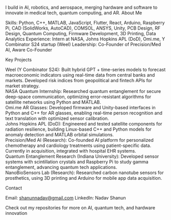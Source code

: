 I build in AI, robotics, and aerospace, merging hardware and software to innovate in medical tech, quantum computing, and AR.
About Me

Skills: Python, C++, MATLAB, JavaScript, Flutter, React, Arduino, Raspberry Pi, CAD (SolidWorks, AutoCAD), COMSOL, ANSYS, Unity, PCB Design, RF Design, Quantum Computing, Firmware Development, 3D Printing, Data Analytics
Experience: Intern at NASA, Johns Hopkins APL (DoD), Omi.me, Y Combinator S24 startup (Weel)
Leadership: Co-Founder of Precision/Med AI, Aware Co-Founder

Key Projects

Weel (Y Combinator S24): Built hybrid GPT + time-series models to forecast macroeconomic indicators using real-time data from central banks and markets. Developed risk indices from geopolitical and fintech APIs for market strategy.  
NASA Quantum Internship: Researched quantum entanglement for secure deep-space communication, optimizing error-resistant algorithms for satellite networks using Python and MATLAB.  
Omi.me AR Glasses: Developed firmware and Unity-based interfaces in Python and C++ for AR glasses, enabling real-time person recognition and text translation with optimized sensor calibration.  
Johns Hopkins APL (DoD): Engineered and tested satellite components for radiation resilience, building Linux-based C++ and Python models for anomaly detection and MATLAB orbital simulations.  
Precision/Med AI (Research): Co-founded AI platform for personalized chemotherapy and cardiology treatments using patient-specific data. Currently in acquisition, integrated with hospital EHR systems.  
Quantum Entanglement Research (Indiana University): Developed sensor systems with scintillation crystals and Raspberry Pi to study gamma entanglement, advancing quantum tech applications.  
NanoBioSensors Lab (Research): Researched carbon nanotube sensors for prosthetics, using 3D printing and Arduino for mobile app data acquisition.

Contact

Email: shanunnadav@gmail.com
LinkedIn: Nadav Shanun

Check out my repositories for more on AI, quantum tech, and hardware innovation
